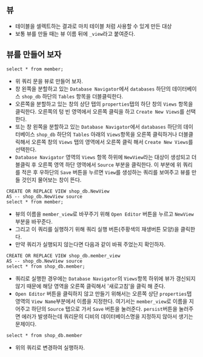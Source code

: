 ## 뷰
- 테이블을 셀렉트하는 결과로 마치 테이블 처럼 사용할 수 있게 만든 대상
- 보통 뷰를 만들 때는 뷰 이름 뒤에 `_view`라고 붙여준다.

## 뷰를 만들어 보자
```
select * from member;
```
- 위 쿼리 문을 뷰로 만들어 보자.
- 창 왼쪽을 분할하고 있는 `Database Navigator`에서 `databases` 하단의 데이터베이스 `shop_db` 하단의 `Tables` 항목을 더블클릭한다.
- 오른쪽을 분할하고 있는 창의 상단 탭의 `properties`탭의 하단 창의 `Views` 항목을 클릭한다. 오른쪽의 텅 빈 영역에서 오른쪽 클릭을 하고 `Create New Views`를 선택한다.
- 또는 창 왼쪽을 분할하고 있는 `Database Navigator`에서 `databases` 하단의 데이터베이스 `shop_db` 하단의 `Tables` 아래의 `Views`항목을 오른쪽 클릭하거나 더블클릭해서 오른쪽 창의 `Views` 탭의 영역에서 오른쪽 클릭 해서 `Create New Views`를 선택한다.
- `Database Navigator` 영역의 `Views` 항목 하위에 `NewView`라는 대상이 생성되고 더블클릭 후 오른쪽 영역 하단 영역에서 `Source` 부분을 클릭한다. 이 부분에 위 쿼리를 적은 후 우하단의 `Save` 버튼을 누르면 `View`를 생성하는 쿼리를 보여주고 뷰를 만들 것인지 물어보는 창이 뜬다.
```
CREATE OR REPLACE VIEW shop_db.NewView
AS -- shop_db.NewView source
select * from member;
```
- 뷰의 이름을 `member_view`로 바꾸주기 위해 `Open Editor` 버튼을 누르고 `NewView` 부분을 바꾸준다.
- 그리고 이 쿼리를 실행하기 위해 쿼리 실행 버튼(주황색의 재생버튼 모양)을 클릭한다.
- 만약 쿼리가 실행되지 않는다면 다음과 같이 바꿔 주었는지 확인하자.
```
CREATE OR REPLACE VIEW shop_db.member_view
AS -- shop_db.NewView source
select * from shop_db.member;
```
- 쿼리로 실행한 경우에는 `Database Navigator`의 `Views`항목 하위에 뷰가 갱신되지 않기 때문에 해당 영역을 오른쪽 클릭해서 '새로고침'을 클릭 해 준다.
- `Open Editor` 버튼을 클릭하지 않고 만들기 위해서는 오른쪽 상단 `properties`탭 영역의 `View Name`부분에서 이름을 지정한다. 여기서는 `member_view`로 이름을 지어주고 하단의 `Source` 탭으로 가서 `Save` 버튼을 눌러준다. `persist`버튼을 눌러주면 에러가 발생하는데 쿼리문의 디비의 데이터베이스명을 지정하지 않아서 생기는 문제이다.
```
select * from shop_db.member
```
- 위의 쿼리로 변경하여 실행하자.

